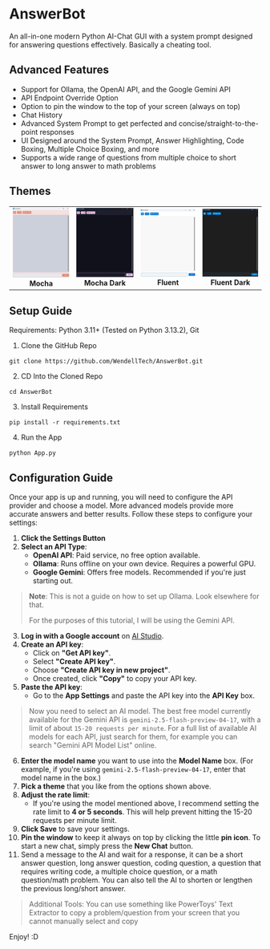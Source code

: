 # AnswerBot
An all-in-one modern Python AI-Chat GUI with a system prompt designed for answering questions effectively. Basically a cheating tool.

## Advanced Features

- Support for Ollama, the OpenAI API, and the Google Gemini API
- API Endpoint Override Option
- Option to pin the window to the top of your screen (always on top)
- Chat History
- Advanced System Prompt to get perfected and concise/straight-to-the-point responses
- UI Designed around the System Prompt, Answer Highlighting, Code Boxing, Multiple Choice Boxing, and more
- Supports a wide range of questions from multiple choice to short answer to long answer to math problems

## Themes

<table>
  <tr>
    <td align="center">
      <img src="images/mocha.png" width="350"/><br/>
      <b>Mocha</b>
    </td>
    <td align="center">
      <img src="images/mocha_dark.png" width="350"/><br/>
      <b>Mocha Dark</b>
    </td>
    <td align="center">
      <img src="images/fluent.png" width="350"/><br/>
      <b>Fluent</b>
    </td>
    <td align="center">
      <img src="images/fluent_dark.png" width="350"/><br/>
      <b>Fluent Dark</b>
    </td>
  </tr>
</table>

## Setup Guide

Requirements: Python 3.11+ (Tested on Python 3.13.2), Git
1. Clone the GitHub Repo
```console
git clone https://github.com/WendellTech/AnswerBot.git
```

2. CD Into the Cloned Repo
```console
cd AnswerBot
```

3. Install Requirements
```console
pip install -r requirements.txt
```

4. Run the App
```console
python App.py
```

## Configuration Guide

Once your app is up and running, you will need to configure the API provider and choose a model. More advanced models provide more accurate answers and better results. Follow these steps to configure your settings:

1. **Click the Settings Button**
2. **Select an API Type**:
   - **OpenAI API**: Paid service, no free option available.
   - **Ollama**: Runs offline on your own device. Requires a powerful GPU.
   - **Google Gemini**: Offers free models. Recommended if you're just starting out.
   
> **Note**: This is not a guide on how to set up Ollama. Look elsewhere for that.
>
> For the purposes of this tutorial, I will be using the Gemini API.

3. **Log in with a Google account** on [AI Studio](https://aistudio.google.com/).
4. **Create an API key**:
   - Click on **"Get API key"**.
   - Select **"Create API key"**.
   - Choose **"Create API key in new project"**.
   - Once created, click **"Copy"** to copy your API key.
5. **Paste the API key**:
   - Go to the **App Settings** and paste the API key into the **API Key** box.
> Now you need to select an AI model. The best free model currently available for the Gemini API is `gemini-2.5-flash-preview-04-17`, with a limit of about `15-20 requests per minute`. For a full list of available AI models for each API, just search for them, for example you can search "Gemini API Model List" online.
6. **Enter the model name** you want to use into the **Model Name** box. (For example, if you're using `gemini-2.5-flash-preview-04-17`, enter that model name in the box.)
7. **Pick a theme** that you like from the options shown above.
8. **Adjust the rate limit**:
   - If you're using the model mentioned above, I recommend setting the rate limit to **4 or 5 seconds**. This will help prevent hitting the 15-20 requests per minute limit.
9. **Click Save** to save your settings.
10. **Pin the window** to keep it always on top by clicking the little **pin icon**. To start a new chat, simply press the **New Chat** button.
11. Send a message to the AI and wait for a response, it can be a short answer question, long answer question, coding question, a question that requires writing code, a multiple choice question, or a math question/math problem. You can also tell the AI to shorten or lengthen the previous long/short answer.
> Additional Tools: You can use something like PowerToys' Text Extractor to copy a problem/question from your screen that you cannot manually select and copy

Enjoy! :D
